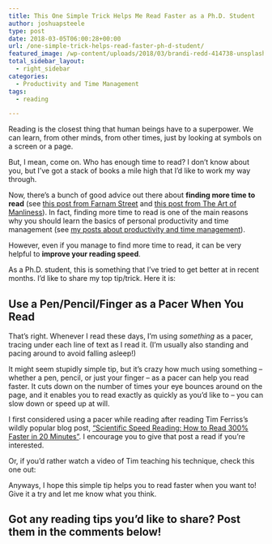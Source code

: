 ```yaml
---
title: This One Simple Trick Helps Me Read Faster as a Ph.D. Student
author: joshuapsteele
type: post
date: 2018-03-05T06:00:28+00:00
url: /one-simple-trick-helps-read-faster-ph-d-student/
featured_image: /wp-content/uploads/2018/03/brandi-redd-414738-unsplash.jpg
total_sidebar_layout:
  - right_sidebar
categories:
  - Productivity and Time Management
tags:
  - reading

---
```

Reading is the closest thing that human beings have to a superpower. We can learn, from other minds, from other times, just by looking at symbols on a screen or a page.

But, I mean, come on. Who has enough time to read? I don&#8217;t know about you, but I&#8217;ve got a stack of books a mile high that I&#8217;d like to work my way through.

Now, there&#8217;s a bunch of good advice out there about **finding more time to read** (see [this post from Farnam Street][1] and [this post from The Art of Manliness][2]). In fact, finding more time to read is one of the main reasons why you should learn the basics of personal productivity and time management (see [my posts about productivity and time management][3]).

However, even if you manage to find more time to read, it can be very helpful to **improve your reading speed**.

As a Ph.D. student, this is something that I&#8217;ve tried to get better at in recent months. I&#8217;d like to share my top tip/trick. Here it is:

## Use a Pen/Pencil/Finger as a Pacer When You Read

That&#8217;s right. Whenever I read these days, I&#8217;m using _something_ as a pacer, tracing under each line of text as I read it. (I&#8217;m usually also standing and pacing around to avoid falling asleep!)

It might seem stupidly simple tip, but it&#8217;s crazy how much using something &#8211; whether a pen, pencil, or just your finger &#8211; as a pacer can help you read faster. It cuts down on the number of times your eye bounces around on the page, and it enables you to read exactly as quickly as you&#8217;d like to &#8211; you can slow down or speed up at will.

I first considered using a pacer while reading after reading Tim Ferriss&#8217;s wildly popular blog post, [&#8220;Scientific Speed Reading: How to Read 300% Faster in 20 Minutes&#8221;][4]. I encourage you to give that post a read if you&#8217;re interested.

Or, if you&#8217;d rather watch a video of Tim teaching his technique, check this one out:



Anyways, I hope this simple tip helps you to read faster when you want to! Give it a try and let me know what you think.

## Got any reading tips you&#8217;d like to share? Post them in the comments below!

 [1]: https://www.fs.blog/2013/09/finding-time-to-read/
 [2]: https://www.artofmanliness.com/2018/02/26/how-to-read-more-books/
 [3]: https://joshuapsteele.com/category/productivity-and-time-management/
 [4]: https://tim.blog/2009/07/30/speed-reading-and-accelerated-learning/